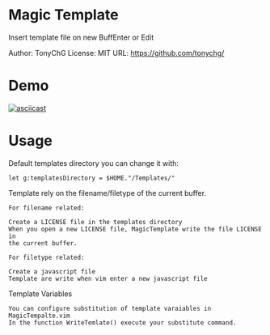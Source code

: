 # Magic Template
Insert template file on new BuffEnter or Edit

Author:  TonyChG
License: MIT
URL: https://github.com/tonychg/

# Demo

[![asciicast](https://asciinema.org/a/eDtQfKgR8yc5rBPbgJTjw4t8L.png)](https://asciinema.org/a/eDtQfKgR8yc5rBPbgJTjw4t8L)

# Usage
Default templates directory you can change it with:

```vim
let g:templatesDirectory = $HOME."/Templates/"
```

Template rely on the filename/filetype of the current buffer.

    For filename related:

    Create a LICENSE file in the templates directory
    When you open a new LICENSE file, MagicTemplate write the file LICENSE in
    the current buffer.

    For filetype related:

    Create a javascript file
    Template are write when vim enter a new javascript file


Template Variables

    You can configure substitution of template varaiables in MagicTempalte.vim
    In the function WriteTemlate() execute your substitute command.

